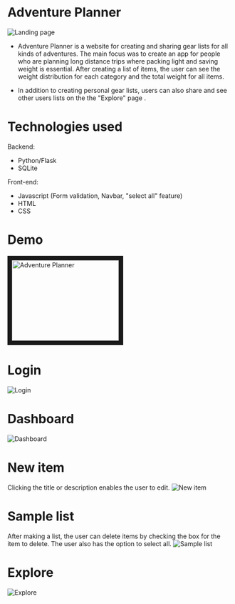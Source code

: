 # Adventure Planner
![Landing page](https://i.ibb.co/5YzTdWW/landingpage.jpg)

- Adventure Planner is a website for creating and sharing gear lists for all kinds of adventures. 
The main focus was to create an app for people who are planning long distance trips where packing light and saving weight is essential.
After creating a list of items, the user can see the weight distribution for each category and the total weight for all items.

- In addition to creating personal gear lists, users can also share and see other users lists on the the "Explore" page .

# Technologies used
Backend: 
- Python/Flask
- SQLite

Front-end:
- Javascript (Form validation, Navbar, "select all" feature)
- HTML
- CSS

# Demo
<a href="http://www.youtube.com/watch?feature=player_embedded&v=6SNhnDq3gXg
" target="_blank"><img src="http://img.youtube.com/vi/6SNhnDq3gXg/0.jpg" 
alt="Adventure Planner" width="240" height="180" border="10" /></a>

# Login
![Login](https://i.ibb.co/GTzjzqc/login.jpg)

# Dashboard
![Dashboard](https://i.ibb.co/17fg9CZ/dashboard.jpg)

# New item
Clicking the title or description enables the user to edit.
![New item](https://i.ibb.co/vHJ2Wmq/newitem2.jpg)

# Sample list
After making a list, the user can delete items by checking the box for the item to delete. The user also has the option to select all.
![Sample list](https://i.ibb.co/CVvWV6Z/samplelist.jpg)

# Explore
![Explore](https://i.ibb.co/jTWCBND/explore.jpg)
